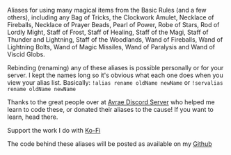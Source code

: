 Aliases for using many magical items from the Basic Rules (and a few others), including any Bag of Tricks, the Clockwork Amulet, Necklace of Fireballs, Necklace of Prayer Beads, Pearl of Power, Robe of Stars, Rod of Lordly Might, Staff of Frost, Staff of Healing, Staff of the Magi, Staff of Thunder and Lightning, Staff of the Woodlands, Wand of Fireballs, Wand of Lightning Bolts, Wand of Magic Missiles, Wand of Paralysis and Wand of Viscid Globs.
 
Rebinding (renaming) any of these aliases is possible personally or for your server.  I kept the names long so it's obvious what each one does when you view your alias list.
  Basically: `!alias rename oldName newName` or `!servalias rename oldName newName`
 
Thanks to the great people over at [Avrae Discord Server](https://support.avrae.io/) who helped me learn to code these, or donated their aliases to the cause!  If you want to learn, head there.
 
 
Support the work I do with [Ko-Fi](https://ko-fi.com/thereverendb)
 
The code behind these aliases will be posted as available on my [Github](https://github.com/TheReverendB/avrae-aliases)